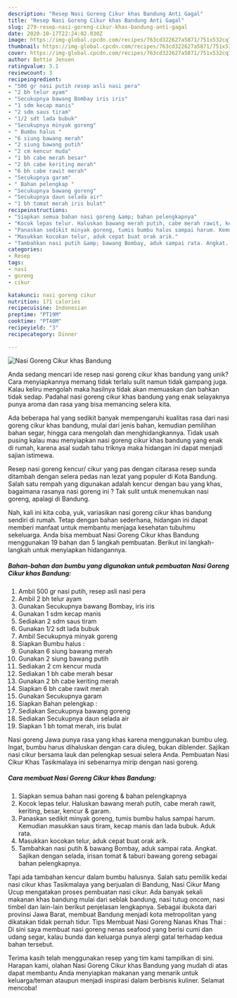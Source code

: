 ```yaml
---
description: "Resep Nasi Goreng Cikur khas Bandung Anti Gagal"
title: "Resep Nasi Goreng Cikur khas Bandung Anti Gagal"
slug: 279-resep-nasi-goreng-cikur-khas-bandung-anti-gagal
date: 2020-10-17T22:24:02.030Z
image: https://img-global.cpcdn.com/recipes/763cd322627a5871/751x532cq70/nasi-goreng-cikur-khas-bandung-foto-resep-utama.jpg
thumbnail: https://img-global.cpcdn.com/recipes/763cd322627a5871/751x532cq70/nasi-goreng-cikur-khas-bandung-foto-resep-utama.jpg
cover: https://img-global.cpcdn.com/recipes/763cd322627a5871/751x532cq70/nasi-goreng-cikur-khas-bandung-foto-resep-utama.jpg
author: Bettie Jensen
ratingvalue: 3.1
reviewcount: 3
recipeingredient:
- "500 gr nasi putih resep asli nasi pera"
- "2 bh telur ayam"
- "Secukupnya bawang Bombay iris iris"
- "1 sdm kecap manis"
- "2 sdm saus tiram"
- "1/2 sdt lada bubuk"
- "Secukupnya minyak goreng"
- " Bumbu halus "
- "6 siung bawang merah"
- "2 siung bawang putih"
- "2 cm kencur muda"
- "1 bh cabe merah besar"
- "2 bh cabe keriting merah"
- "6 bh cabe rawit merah"
- "Secukupnya garam"
- " Bahan pelengkap "
- "Secukupnya bawang goreng"
- "Secukupnya daun selada air"
- "1 bh tomat merah iris bulat"
recipeinstructions:
- "Siapkan semua bahan nasi goreng &amp; bahan pelengkapnya"
- "Kocok lepas telur. Haluskan bawang merah putih, cabe merah rawit, keriting, besar, kencur &amp; garam."
- "Panaskan sedikit minyak goreng, tumis bumbu halus sampai harum. Kemudian masukkan saus tiram, kecap manis dan lada bubuk. Aduk rata."
- "Masukkan kocokan telur, aduk cepat buat orak arik."
- "Tambahkan nasi putih &amp; bawang Bombay, aduk sampai rata. Angkat. Sajikan dengan selada, irisan tomat &amp; taburi bawang goreng sebagai bahan pelengkapnya."
categories:
- Resep
tags:
- nasi
- goreng
- cikur

katakunci: nasi goreng cikur 
nutrition: 171 calories
recipecuisine: Indonesian
preptime: "PT19M"
cooktime: "PT40M"
recipeyield: "3"
recipecategory: Dinner

---
```



![Nasi Goreng Cikur khas Bandung](https://img-global.cpcdn.com/recipes/763cd322627a5871/751x532cq70/nasi-goreng-cikur-khas-bandung-foto-resep-utama.jpg)

Anda sedang mencari ide resep nasi goreng cikur khas bandung yang unik? Cara menyiapkannya memang tidak terlalu sulit namun tidak gampang juga. Kalau keliru mengolah maka hasilnya tidak akan memuaskan dan bahkan tidak sedap. Padahal nasi goreng cikur khas bandung yang enak selayaknya punya aroma dan rasa yang bisa memancing selera kita.

Ada beberapa hal yang sedikit banyak mempengaruhi kualitas rasa dari nasi goreng cikur khas bandung, mulai dari jenis bahan, kemudian pemilihan bahan segar, hingga cara mengolah dan menghidangkannya. Tidak usah pusing kalau mau menyiapkan nasi goreng cikur khas bandung yang enak di rumah, karena asal sudah tahu triknya maka hidangan ini dapat menjadi sajian istimewa.

Resep nasi goreng kencur/ cikur yang pas dengan citarasa resep sunda ditambah dengan selera pedas nan lezat yang populer di Kota Bandung. Salah satu rempah yang digunakan adalah kencur dengan bau yang khas, bagaimana rasanya nasi goreng ini ? Tak sulit untuk menemukan nasi goreng, apalagi di Bandung.


Nah, kali ini kita coba, yuk, variasikan nasi goreng cikur khas bandung sendiri di rumah. Tetap dengan bahan sederhana, hidangan ini dapat memberi manfaat untuk membantu menjaga kesehatan tubuhmu sekeluarga. Anda bisa membuat Nasi Goreng Cikur khas Bandung menggunakan 19 bahan dan 5 langkah pembuatan. Berikut ini langkah-langkah untuk menyiapkan hidangannya.

<!--inarticleads1-->

##### Bahan-bahan dan bumbu yang digunakan untuk pembuatan Nasi Goreng Cikur khas Bandung:

1. Ambil 500 gr nasi putih, resep asli nasi pera
1. Ambil 2 bh telur ayam
1. Gunakan Secukupnya bawang Bombay, iris iris
1. Gunakan 1 sdm kecap manis
1. Sediakan 2 sdm saus tiram
1. Gunakan 1/2 sdt lada bubuk
1. Ambil Secukupnya minyak goreng
1. Siapkan  Bumbu halus :
1. Gunakan 6 siung bawang merah
1. Gunakan 2 siung bawang putih
1. Sediakan 2 cm kencur muda
1. Sediakan 1 bh cabe merah besar
1. Gunakan 2 bh cabe keriting merah
1. Siapkan 6 bh cabe rawit merah
1. Gunakan Secukupnya garam
1. Siapkan  Bahan pelengkap :
1. Sediakan Secukupnya bawang goreng
1. Sediakan Secukupnya daun selada air
1. Siapkan 1 bh tomat merah, iris bulat


Nasi goreng Jawa punya rasa yang khas karena menggunakan bumbu uleg. Ingat, bumbu harus dihaluskan dengan cara diuleg, bukan diblender. Sajikan nasi cikur bersama lauk dan pelengkap sesuai selera Anda. Pembuatan Nasi Cikur Khas Tasikmalaya ini sebenarnya mirip dengan nasi goreng. 

<!--inarticleads2-->

##### Cara membuat Nasi Goreng Cikur khas Bandung:

1. Siapkan semua bahan nasi goreng &amp; bahan pelengkapnya
1. Kocok lepas telur. Haluskan bawang merah putih, cabe merah rawit, keriting, besar, kencur &amp; garam.
1. Panaskan sedikit minyak goreng, tumis bumbu halus sampai harum. Kemudian masukkan saus tiram, kecap manis dan lada bubuk. Aduk rata.
1. Masukkan kocokan telur, aduk cepat buat orak arik.
1. Tambahkan nasi putih &amp; bawang Bombay, aduk sampai rata. Angkat. Sajikan dengan selada, irisan tomat &amp; taburi bawang goreng sebagai bahan pelengkapnya.


Tapi ada tambahan kencur dalam bumbu halusnya. Salah satu pemilik kedai nasi cikur khas Tasikmalaya yang berjualan di Bandung, Nasi Cikur Mang Ucup mengatakan proses pembuatan nasi cikur. Ada banyak sekali makanan khas bandung mulai dari seblak bandung, nasi tutug oncom, nasi timbel dan lain-lain berikut penjelasan lengkapnya. Sebagai ibukota dari provinsi Jawa Barat, membuat Bandung menjadi kota metropolitan yang dikatakan tidak pernah tidur. Tips Membuat Nasi Goreng Nanas Khas Thai : Di sini saya membuat nasi goreng nenas seafood yang berisi cumi dan udang segar, kalau bunda dan keluarga punya alergi gatal terhadap kedua bahan tersebut. 

Terima kasih telah menggunakan resep yang tim kami tampilkan di sini. Harapan kami, olahan Nasi Goreng Cikur khas Bandung yang mudah di atas dapat membantu Anda menyiapkan makanan yang menarik untuk keluarga/teman ataupun menjadi inspirasi dalam berbisnis kuliner. Selamat mencoba!
